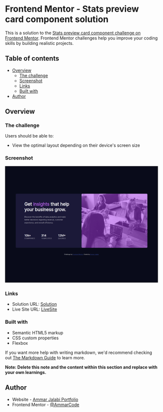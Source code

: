 # Frontend Mentor - Stats preview card component solution

This is a solution to the [Stats preview card component challenge on Frontend Mentor](https://www.frontendmentor.io/challenges/stats-preview-card-component-8JqbgoU62). Frontend Mentor challenges help you improve your coding skills by building realistic projects.

## Table of contents

- [Overview](#overview)
  - [The challenge](#the-challenge)
  - [Screenshot](#screenshot)
  - [Links](#links)
  - [Built with](#built-with)
- [Author](#author)

## Overview

### The challenge

Users should be able to:

- View the optimal layout depending on their device's screen size

### Screenshot

![](./images/stats-preview-card-component-screenshot.png)


### Links

- Solution URL: [Solution](https://ammarcode.github.io/stats-preview-card-component/)
- Live Site URL: [LiveSite](https://ammarcode.github.io/stats-preview-card-component/)

### Built with

- Semantic HTML5 markup
- CSS custom properties
- Flexbox

If you want more help with writing markdown, we'd recommend checking out [The Markdown Guide](https://www.markdownguide.org/) to learn more.

**Note: Delete this note and the content within this section and replace with your own learnings.**

## Author

- Website - [Ammar Jalabi Portfolio](https://ammarcode.github.io/Portfolio/)
- Frontend Mentor - [@AmmarCode](https://www.frontendmentor.io/profile/AmmarCode)
